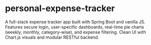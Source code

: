 # personal-expense-tracker
A full-stack expense tracker app built with Spring Boot and vanilla JS. Features secure login, user-specific dashboards, real-time pie charts (weekly, monthly, category-wise), and expense filtering. Clean UI with Chart.js visuals and modular RESTful backend.
